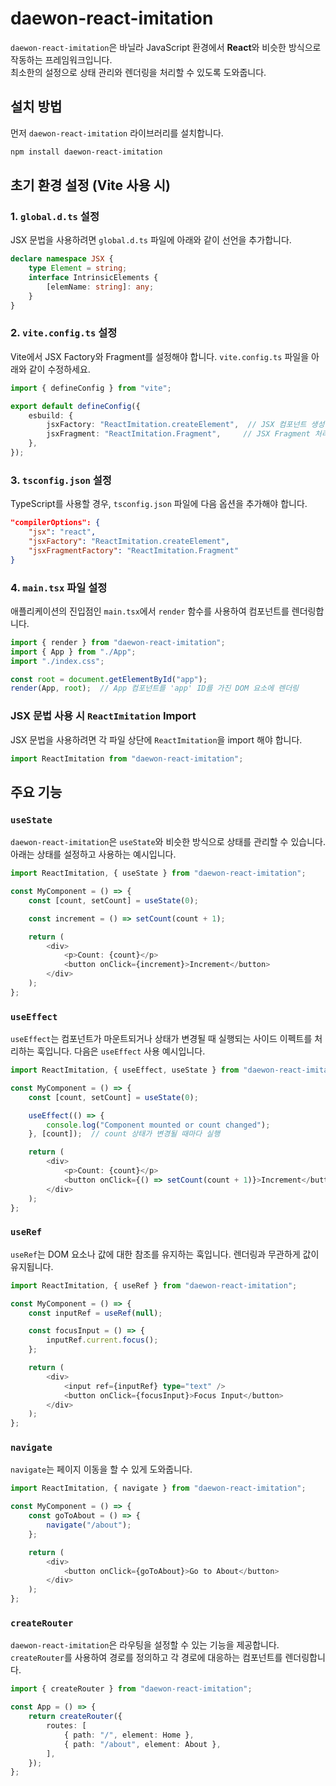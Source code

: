 
# daewon-react-imitation

`daewon-react-imitation`은 바닐라 JavaScript 환경에서 **React**와 비슷한 방식으로 작동하는 프레임워크입니다.  
최소한의 설정으로 상태 관리와 렌더링을 처리할 수 있도록 도와줍니다.

## 설치 방법

먼저 `daewon-react-imitation` 라이브러리를 설치합니다.

```bash
npm install daewon-react-imitation
```

## 초기 환경 설정 (Vite 사용 시)

### 1. `global.d.ts` 설정

JSX 문법을 사용하려면 `global.d.ts` 파일에 아래와 같이 선언을 추가합니다.

```typescript
declare namespace JSX {
    type Element = string;
    interface IntrinsicElements {
        [elemName: string]: any;
    }
}
```

### 2. `vite.config.ts` 설정

Vite에서 JSX Factory와 Fragment를 설정해야 합니다. `vite.config.ts` 파일을 아래와 같이 수정하세요.

```typescript
import { defineConfig } from "vite";

export default defineConfig({
    esbuild: {
        jsxFactory: "ReactImitation.createElement",  // JSX 컴포넌트 생성 함수
        jsxFragment: "ReactImitation.Fragment",     // JSX Fragment 처리 함수
    },
});
```

### 3. `tsconfig.json` 설정

TypeScript를 사용할 경우, `tsconfig.json` 파일에 다음 옵션을 추가해야 합니다.

```json
"compilerOptions": {
    "jsx": "react",                          
    "jsxFactory": "ReactImitation.createElement", 
    "jsxFragmentFactory": "ReactImitation.Fragment"
}
```

### 4. `main.tsx` 파일 설정

애플리케이션의 진입점인 `main.tsx`에서 `render` 함수를 사용하여 컴포넌트를 렌더링합니다.

```typescript
import { render } from "daewon-react-imitation";
import { App } from "./App";
import "./index.css";

const root = document.getElementById("app");
render(App, root);  // App 컴포넌트를 'app' ID를 가진 DOM 요소에 렌더링
```

### JSX 문법 사용 시 `ReactImitation` Import

JSX 문법을 사용하려면 각 파일 상단에 `ReactImitation`을 import 해야 합니다.

```typescript
import ReactImitation from "daewon-react-imitation";
```

## 주요 기능

### `useState`

`daewon-react-imitation`은 `useState`와 비슷한 방식으로 상태를 관리할 수 있습니다. 아래는 상태를 설정하고 사용하는 예시입니다.

```typescript
import ReactImitation, { useState } from "daewon-react-imitation";

const MyComponent = () => {
    const [count, setCount] = useState(0);

    const increment = () => setCount(count + 1);

    return (
        <div>
            <p>Count: {count}</p>
            <button onClick={increment}>Increment</button>
        </div>
    );
};
```

### `useEffect`

`useEffect`는 컴포넌트가 마운트되거나 상태가 변경될 때 실행되는 사이드 이펙트를 처리하는 훅입니다. 다음은 `useEffect` 사용 예시입니다.

```typescript
import ReactImitation, { useEffect, useState } from "daewon-react-imitation";

const MyComponent = () => {
    const [count, setCount] = useState(0);

    useEffect(() => {
        console.log("Component mounted or count changed");
    }, [count]);  // count 상태가 변경될 때마다 실행

    return (
        <div>
            <p>Count: {count}</p>
            <button onClick={() => setCount(count + 1)}>Increment</button>
        </div>
    );
};
```

### `useRef`

`useRef`는 DOM 요소나 값에 대한 참조를 유지하는 훅입니다. 렌더링과 무관하게 값이 유지됩니다.

```typescript
import ReactImitation, { useRef } from "daewon-react-imitation";

const MyComponent = () => {
    const inputRef = useRef(null);

    const focusInput = () => {
        inputRef.current.focus();
    };

    return (
        <div>
            <input ref={inputRef} type="text" />
            <button onClick={focusInput}>Focus Input</button>
        </div>
    );
};
```

### `navigate`

`navigate`는 페이지 이동을 할 수 있게 도와줍니다.

```typescript
import ReactImitation, { navigate } from "daewon-react-imitation";

const MyComponent = () => {
    const goToAbout = () => {
        navigate("/about");
    };

    return (
        <div>
            <button onClick={goToAbout}>Go to About</button>
        </div>
    );
};
```

### `createRouter`

`daewon-react-imitation`은 라우팅을 설정할 수 있는 기능을 제공합니다. `createRouter`를 사용하여 경로를 정의하고 각 경로에 대응하는 컴포넌트를 렌더링합니다.

```typescript
import { createRouter } from "daewon-react-imitation";

const App = () => {
    return createRouter({
        routes: [
            { path: "/", element: Home },
            { path: "/about", element: About },
        ],
    });
};
```
